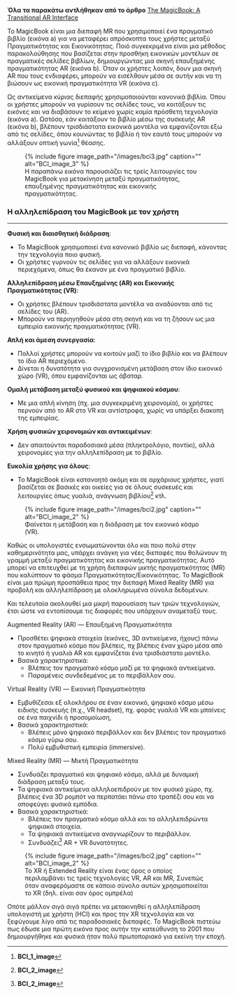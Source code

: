 **Όλα τα παρακάτω αντλήθηκαν από το άρθρο**
[The MagicBook: A Transitional AR Interface](https://www.hitl.washington.edu/people/tfurness/courses/inde543/READINGS-03/BILLINGHURST/MagicBook.pdf)

Το MagicBook είναι μια διεπαφή MR που χρησιμοποιεί ένα πραγματικό βιβλίο (εικόνα a) για να μεταφέρει απρόσκοπτα τους χρήστες μεταξύ Πραγματικότητας
και Εικονικότητας. Ποιό συγκεκριμένα είναι μια μέθοδος παρακολούθησης που βασίζεται στην προσθήκη εικονικών μοντέλων σε πραγματικές σελίδες
βιβλίων, δημιουργώντας μια σκηνή επαυξημένης πραγματικότητας AR (εικόνα b). Όταν οι χρήστες λοιπόν, δουν μια σκηνή AR που τους ενδιαφέρει, μπορούν να εισέλθουν
μέσα σε αυτήν και να τη βιώσουν ως εικονική πραγματικότητα VR (εικόνα c). 

Ως αντικείμενα κύριας διεπαφής χρησιμοποιούνται κανονικά βιβλία. Όπου οι χρήστες μπορούν να γυρίσουν τις σελίδες τους, να κοιτάξουν τις εικόνες και να διαβάσουν το κείμενο χωρίς καμία πρόσθετη τεχνολογία (εικόνα a). Ωστόσο, εάν κοιτάξουν το βιβλίο μέσω της συσκευής AR (εικόνα b), βλέπουν τρισδιάστατα εικονικά μοντέλα να εμφανίζονται έξω από τις σελίδες, όπου κουνώντας το βιβλίο ή τον εαυτό τους μπορούν να αλλάξουν οπτική γωνία[^1] θέασης.
<figure id="fig:BCI3">
{% include figure image_path="/images/bci3.jpg" caption="" alt="BCI_image_3" %}
<figcaption>
Η παραπάνω εικόνα παρουσιάζει τις τρείς λειτουργίες του MagicBook για μετακίνηση μεταξύ πραγματικότητας, επαυξημένης πραγματικότητας και εικονικής πραγματικότητας. 
</figcaption>
</figure>   

### Η αλληλεπίδραση του MagicBook με τον χρήστη
***

**Φυσική και διαισθητική διάδραση**:  
 - Το MagicBook χρησιμοποιεί ένα κανονικό βιβλίο ως διεπαφή, κάνοντας την τεχνολογία ποιο φυσική.  
 - Οι χρήστες γυρνούν τις σελίδες για να αλλάξουν εικονικά περιεχόμενα, όπως θα έκαναν με ένα πραγματικό βιβλίο.
    
**Αλληλεπίδραση μέσω Επαυξημένης (AR) και Εικονικής Πραγματικότητας (VR)**:  
- Οι χρήστες βλέπουν τρισδιάστατα μοντέλα να αναδύονται από τις σελίδες του (AR).  
- Μπορούν να περιηγηθούν μέσα στη σκηνή και να τη ζήσουν ως μια εμπειρία εικονικής πραγματικότητας (VR).
    
**Απλή και άμεση συνεργασία**:  
- Πολλοί χρήστες μπορούν να κοιτούν μαζί το ίδιο βιβλίο και να βλέπουν το ίδιο AR περιεχόμενο.  
- Δίνεται η δυνατότητα για συγχρονισμένη μετάβαση στον ίδιο εικονικό χώρο (VR), όπου εμφανίζονται ως άβαταρ.
    
**Ομαλή μετάβαση μεταξύ φυσικού και ψηφιακού κόσμου**:  
- Με μια απλή κίνηση (πχ. μια συγκεκριμένη χειρονομία), οι χρήστες περνούν από το AR στο VR και αντίστροφα, χωρίς να υπάρξει διακοπή της εμπειρίας.
    
**Χρήση φυσικών χειρονομιών και αντικειμένων**:  
- Δεν απαιτούνται παραδοσιακά μέσα (πληκτρολόγιο, ποντίκι), αλλά χειρονομίες για την αλληλεπίδραση με το βιβλίο.
    
**Ευκολία χρήσης για όλους**:  
- Το MagicBook είναι κατανοητό ακόμη και σε αρχάριους χρήστες, γιατί βασίζεται σε βασικές και οικείες για σε όλους συσκευές και λειτουργίες όπως γυαλιά, ανάγνωση βιβλίου[^2] κτλ.
<figure id="fig:BCI2">
{% include figure image_path="/images/bci2.jpg" caption="" alt="BCI_image_2" %}
<figcaption>
Φαίνεται η μετάβαση και η διάδραση με τον εικονικό κόσμο (VR).
</figcaption>
</figure>

Καθώς οι υπολογιστές ενσωματώνονται όλο και ποιο πολύ στην καθημερινότητα μας, υπάρχει ανάγκη για νέες διεπαφές που θολώνουν τη γραμμή μεταξύ πραγματικότητας και εικονικής πραγματικότητας. Αυτό μπορεί να επιτευχθεί με τη χρήση διεπαφών μικτής πραγματικότητας (MR) που καλύπτουν το φάσμα Πραγματικότητας/Εικονικότητας. Το MagicBook είναι μια πρώιμη προσπάθεια προς την διεπαφή Mixed Reality (MR) για προβολή και αλληλεπίδραση με ολοκληρωμένα σύνολα δεδομένων. 

Και τελευταία ακολουθεί μια μικρή παρουσίαση των τριών τεχνολογιών, έτσι ώστε να εντοπίσουμε τις διαφορές που υπάρχουν αναμεταξύ τους.

Augmented Reality (AR) — Επαυξημένη Πραγματικότητα
- Προσθέτει ψηφιακά στοιχεία (εικόνες, 3D αντικείμενα, ήχους) πάνω στον πραγματικό κόσμο που βλέπεις, πχ βλέπεις έναν χώρο μέσα από το κινητό ή γυαλιά AR και εμφανίζεται ένα τρισδιάστατο μοντέλο.
- Βασικά χαρακτηριστικά: 
   - Βλέπεις τον πραγματικό κόσμο μαζί με τα ψηφιακά αντικείμενα.  
    - Παραμένεις συνδεδεμένος με το περιβάλλον σου.  

Virtual Reality (VR) — Εικονική Πραγματικότητα
  - Εμβυθίζεσαι εξ ολοκλήρου σε έναν εικονικό, ψηφιακό κόσμο μέσω ειδικής συσκευής (π.χ., VR headset), πχ. φοράς γυαλιά VR και μπαίνεις σε ένα παιχνίδι ή προσομοίωση, 
-   Βασικά χαρακτηριστικά: 
     - Βλέπεις μόνο ψηφιακό περιβάλλον και δεν βλέπεις τον πραγματικό κόσμο γύρω σου.  
    - Πολύ εμβυθιστική εμπειρία (immersive).
   
Mixed Reality (MR) — Μικτή Πραγματικότητα
   - Συνδυάζει πραγματικό και ψηφιακό κόσμο, αλλά με δυναμική διάδραση μεταξύ τους.  
   - Τα ψηφιακά αντικείμενα αλληλοεπιδρούν με τον φυσικό χώρο, πχ. βλέπεις ένα 3D ρομπότ να περπατάει πάνω στο τραπέζι σου και να αποφεύγει φυσικά εμπόδια.
-   Βασικά χαρακτηριστικά: 
    - Βλέπεις τον πραγματικό κόσμο αλλά και τα αλληλεπιδρώντα ψηφιακά στοιχεία.  
    - Τα ψηφιακά αντικείμενα αναγνωρίζουν το περιβάλλον.  
    - Συνδυάζει[^3] AR + VR δυνατότητες.
<figure id="fig:BCI2">
{% include figure image_path="/images/bci2.jpg" caption="" alt="BCI_image_2" %}
<figcaption>
Το XR ή Extended Reality είναι ένας όρος ο οποίος περιλαμβάνει τις τρείς τεχνολογίες VR, AR και MR, Συνεπώς όταν αναφερόμαστε σε κάποιο σύνολο αυτών χρησιμοποιείται το XR (δηλ. είναι σαν όρος ομπρέλα) 
</figcaption>
</figure>

Οπότε μάλλον σιγά σιγά πρέπει να μετακινηθεί η αλληλεπίδραση υπολογιστή με χρήστη (HCI) και προς την XR τεχνολογία και να ξεφύγουμε λίγο από τις παραδοσιακές διεπαφές.
Το MagicBook πιστεύω πως έδωσε μια πρώτη εικόνα προς αυτήν την κατεύθυνση το 2001 που δημιουργήθηκε και φυσικά ήταν πολύ πρωτοποριακό για εκείνη την εποχή. 

[^1]: **BCI_1_image**
[^2]: **BCI_2_image**
[^3]: **BCI_2_image**
